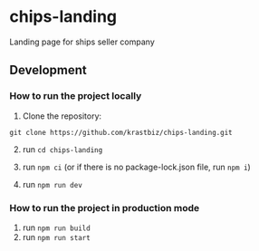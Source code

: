 # chips-landing
Landing page for ships seller company

## Development

### How to run the project locally
1. Clone the repository:

```
git clone https://github.com/krastbiz/chips-landing.git
```

2. run `cd chips-landing`

3. run `npm ci` (or if there is no package-lock.json file, run `npm i`)

4. run `npm run dev`

### How to run the project in production mode
1. run `npm run build`
1. run `npm run start`